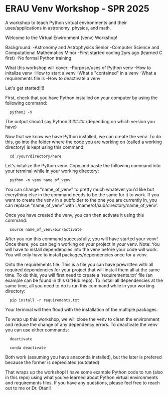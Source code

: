 # ERAU Venv Workshop - SPR 2025
A workshop to teach Python virtual environments and their uses/applications in astronomy, physics, and math.

Welcome to the Virtual Environment (venv) Workshop!

Background:
  -Astronomy and Astrophysics Senior
  -Computer Science and Computational Mathematics Minor
  -First started coding 2yrs ago (learned C first)
  -No formal Python training

What this workshop will cover:
  -Purpose/uses of Python venv
  -How to initalize venv
  -How to start a venv
  -What's "contained" in a venv 
  -What a requirements file is
  -How to deactivate a venv

Let's get started!!!!

First, check that you have Python installed on your computer by using the following command:

```console
  python3 -V
```

The output should say Python 3.##.## (depending on which version you have)


Now that we know we have Python installed, we can create the venv. To do this, go into the folder where the code you are working on (called a working directory) is kept using this command:

```console
  cd /your/directory/here
```

Let's initalize the Python venv. Copy and paste the following command into your terminal while in your working directory:

```console
  python -m venv name_of_venv
```

You can change "name_of_venv" to pretty much whatever you'd like but everything else in the command needs to be the same for it to work. If you want to create the venv in a subfolder to the one you are currently in, you can replace "name_of_venv" with './name/of/sub/directory/name_of_venv'.

Once you have created the venv, you can then activate it using this command:

```console
  source name_of_venv/bin/activate
```

After you run this command successfully, you will have started your venv! Once there, you can begin working on your project in your venv.
Note: You will have to install dependencies into the venv before your code will work. You will only have to install packages/dependencies once for a venv.


Onto the requirements file. This is a file you can have prewritten with all required dependencies for your project that will install them all at the same time. To do this, you will first need to create a 'requirements.txt' file (an example can be found in this GitHub repo). To install all dependencies at the same time, all you need to do is run this command while in your working directory:

```console
  pip install -r requirements.txt
```

Your terminal will then flood with the installation of the multiple packages.

To wrap up this workshop, we will close the venv to clean the environment and reduce the change of any dependency errors. To deactivate the venv you can use either commands:

```console
  deactivate
```

```console
  conda deactivate
```

Both work (assuming you have anaconda installed), but the later is prefered because the former is depreciated (outdated)

That wraps up the workshop! I have some example Python code to run (also in this repo) using what you've learned about Python virtual environments and requirements files. If you have any questions, please feel free to reach out to me or Dr. Otani!



